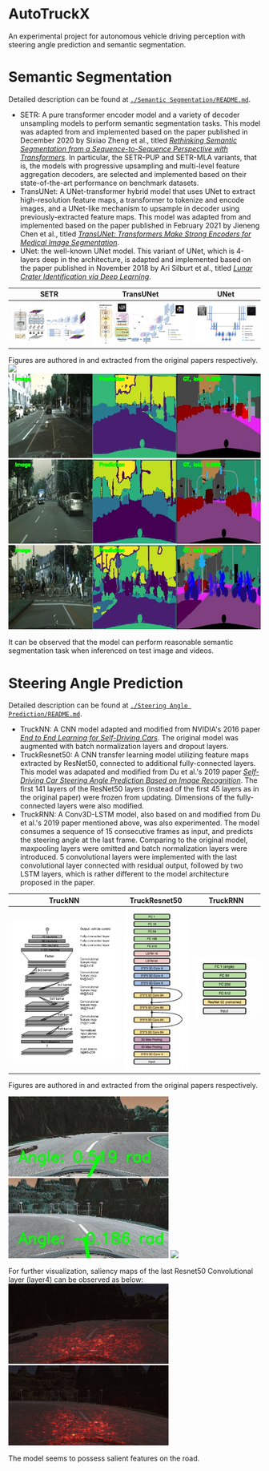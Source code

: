# AutoTruckX
An experimental project for autonomous vehicle driving perception with steering angle prediction and semantic segmentation. 

# Semantic Segmentation

Detailed description can be found at [`./Semantic Segmentation/README.md`](./Semantic%20Segmentation/README.md).

* SETR: A pure transformer encoder model and a variety of decoder unsampling models to perform semantic segmentation tasks. This model was adapted from and implemented based on the paper published in December 2020 by Sixiao Zheng et al., titled [*Rethinking Semantic Segmentation from a Sequence-to-Sequence Perspective
with Transformers*](https://arxiv.org/abs/2012.15840). In particular, the SETR-PUP and SETR-MLA variants, that is, the models with progressive upsampling and multi-level feature aggregation decoders, are selected and implemented based on their state-of-the-art performance on benchmark datasets.
* TransUNet: A UNet-transformer hybrid model that uses UNet to extract high-resolution feature maps, a transformer to tokenize and encode images, and a UNet-like mechanism to upsample in decoder using previously-extracted feature maps. This model was adapted from and implemented based on the paper published in February 2021 by Jieneng Chen et al., titled [*TransUNet: Transformers Make Strong Encoders for Medical Image Segmentation*](https://arxiv.org/abs/2102.04306).
* UNet: the well-known UNet model. This variant of UNet, which is 4-layers deep in the architecture, is adapted and implemented based on the paper published in November 2018 by Ari Silburt et al., titled [*Lunar Crater Identification via Deep Learning*](https://arxiv.org/abs/1803.02192).

| SETR | TransUNet | UNet |
| ------------- | ------------- | ------------- |
| ![What is this](./Semantic%20Segmentation/visualizations/SETR_model.png)  | ![What is this](./Semantic%20Segmentation/visualizations/TransUNet_model.png)  | ![What is this](./Semantic%20Segmentation/visualizations/unet_model.png)|

Figures are authored in and extracted from the original papers respectively.
 ![](./Semantic%20Segmentation/visualizations/combined.gif)
 ![What is this](./Semantic%20Segmentation/visualizations/output1_2.jpg) 
 ![What is this](./Semantic%20Segmentation/visualizations/output2_2.jpg) 
 ![What is this](./Semantic%20Segmentation/visualizations/output3_2.jpg) 


It can be observed that the model can perform reasonable semantic segmentation task when inferenced on test image and videos. 

# Steering Angle Prediction

Detailed description can be found at [`./Steering Angle Prediction/README.md`](./Steering%20Angle%20Prediction/README.md).

* TruckNN: A CNN model adapted and modified from NVIDIA's 2016 paper [*End to End Learning for Self-Driving Cars*](https://arxiv.org/abs/1604.07316). The original model was augmented with batch normalization layers and dropout layers.
* TruckResnet50: A CNN transfer learning model utilizing feature maps extracted by ResNet50, connected to additional fully-connected layers. This model was adapated and modified from Du et al.'s 2019 paper [*Self-Driving Car Steering Angle Prediction Based on Image Recognition*](https://arxiv.org/abs/1912.05440). The first 141 layers of the ResNet50 layers (instead of the first 45 layers as in the original paper) were frozen from updating. Dimensions of the fully-connected layers were also modified.
* TruckRNN: A Conv3D-LSTM model, also based on and modified from Du et al.'s 2019 paper mentioned above, was also experimented. The model consumes a sequence of 15 consecutive frames as input, and predicts the steering angle at the last frame. Comparing to the original model, maxpooling layers were omitted and batch normalization layers were introduced. 5 convolutional layers were implemented with the last convolutional layer connected with residual output, followed by two LSTM layers, which is rather different to the model architecture proposed in the paper.

| TruckNN | TruckResnet50 | TruckRNN |
| ------------- | ------------- | ------------- |
| ![What is this](./Steering%20Angle%20Prediction/visualizations/nvidia_model.png)  | ![What is this](./Steering%20Angle%20Prediction/visualizations/3dLSTM_model.png)  | ![What is this](./Steering%20Angle%20Prediction/visualizations/Res_model.png)|

Figures are authored in and extracted from the original papers respectively.

 ![What is this](./Steering%20Angle%20Prediction/visualizations/model3_output.jpg) ![What is this](./Steering%20Angle%20Prediction/visualizations/model3_output2.jpg) 
 ![](./Steering%20Angle%20Prediction/visualizations/demo.gif)

For further visualization, saliency maps of the last Resnet50 Convolutional layer (layer4) can be observed as below:
![What is this](./Steering%20Angle%20Prediction/visualizations/resnet_salient_map1.png) ![What is this](./Steering%20Angle%20Prediction/visualizations/resnet_salient_map2.png)

The model seems to possess salient features on the road.
